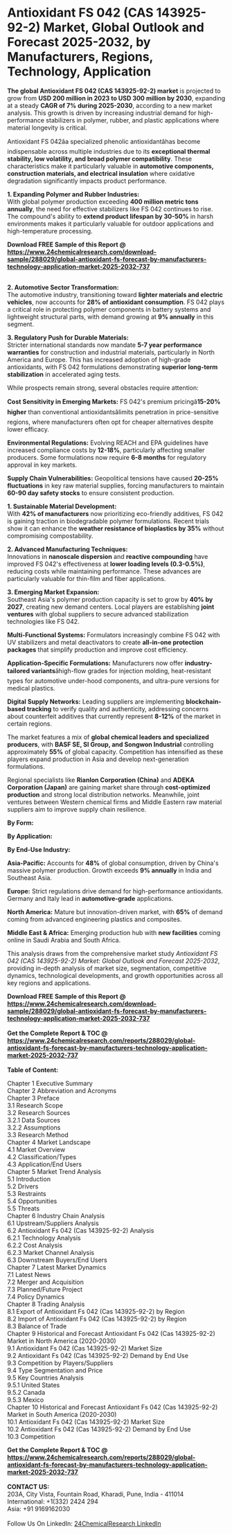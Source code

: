 <h1>Antioxidant FS 042 (CAS 143925-92-2) Market, Global Outlook and Forecast 2025-2032, by Manufacturers, Regions, Technology, Application</h1><p><strong>The global Antioxidant FS 042 (CAS 143925-92-2) market</strong> is projected to grow from <strong>USD 200 million in 2023 to USD 300 million by 2030</strong>, expanding at a steady <strong>CAGR of 7% during 2025-2030</strong>, according to a new market analysis. This growth is driven by increasing industrial demand for high-performance stabilizers in polymer, rubber, and plastic applications where material longevity is critical.</p><p>Antioxidant FS 042âa specialized phenolic antioxidantâhas become indispensable across multiple industries due to its <strong>exceptional thermal stability, low volatility, and broad polymer compatibility</strong>. These characteristics make it particularly valuable in <strong>automotive components, construction materials, and electrical insulation</strong> where oxidative degradation significantly impacts product performance.</p><p><strong>1. Expanding Polymer and Rubber Industries:</strong><br>
With global polymer production exceeding <strong>400 million metric tons annually</strong>, the need for effective stabilizers like FS 042 continues to rise. The compound's ability to <strong>extend product lifespan by 30-50%</strong> in harsh environments makes it particularly valuable for outdoor applications and high-temperature processing.</p><div><b>Download FREE Sample of this Report @ 
            <a href="https://www.24chemicalresearch.com/download-sample/288029/global-antioxidant-fs-forecast-by-manufacturers-technology-application-market-2025-2032-737">
            https://www.24chemicalresearch.com/download-sample/288029/global-antioxidant-fs-forecast-by-manufacturers-technology-application-market-2025-2032-737</a></b></div><br><p><strong>2. Automotive Sector Transformation:</strong><br>
The automotive industry, transitioning toward <strong>lighter materials and electric vehicles</strong>, now accounts for <strong>28% of antioxidant consumption</strong>. FS 042 plays a critical role in protecting polymer components in battery systems and lightweight structural parts, with demand growing at <strong>9% annually</strong> in this segment.</p><p><strong>3. Regulatory Push for Durable Materials:</strong><br>
Stricter international standards now mandate <strong>5-7 year performance warranties</strong> for construction and industrial materials, particularly in North America and Europe. This has increased adoption of high-grade antioxidants, with FS 042 formulations demonstrating <strong>superior long-term stabilization</strong> in accelerated aging tests.</p><p>While prospects remain strong, several obstacles require attention:</p><p><strong>Cost Sensitivity in Emerging Markets:</strong> FS 042's premium pricingâ<strong>15-20% higher</strong> than conventional antioxidantsâlimits penetration in price-sensitive regions, where manufacturers often opt for cheaper alternatives despite lower efficacy.</p><p><strong>Environmental Regulations:</strong> Evolving REACH and EPA guidelines have increased compliance costs by <strong>12-18%</strong>, particularly affecting smaller producers. Some formulations now require <strong>6-8 months</strong> for regulatory approval in key markets.</p><p><strong>Supply Chain Vulnerabilities:</strong> Geopolitical tensions have caused <strong>20-25% fluctuations</strong> in key raw material supplies, forcing manufacturers to maintain <strong>60-90 day safety stocks</strong> to ensure consistent production.</p><p><strong>1. Sustainable Material Development:</strong><br>
With <strong>42% of manufacturers</strong> now prioritizing eco-friendly additives, FS 042 is gaining traction in biodegradable polymer formulations. Recent trials show it can enhance the <strong>weather resistance of bioplastics by 35%</strong> without compromising compostability.</p><p><strong>2. Advanced Manufacturing Techniques:</strong><br>
Innovations in <strong>nanoscale dispersion</strong> and <strong>reactive compounding</strong> have improved FS 042's effectiveness at <strong>lower loading levels (0.3-0.5%)</strong>, reducing costs while maintaining performance. These advances are particularly valuable for thin-film and fiber applications.</p><p><strong>3. Emerging Market Expansion:</strong><br>
Southeast Asia's polymer production capacity is set to grow by <strong>40% by 2027</strong>, creating new demand centers. Local players are establishing <strong>joint ventures</strong> with global suppliers to secure advanced stabilization technologies like FS 042.</p><p><strong>Multi-Functional Systems:</strong> Formulators increasingly combine FS 042 with UV stabilizers and metal deactivators to create <strong>all-in-one protection packages</strong> that simplify production and improve cost efficiency.</p><p><strong>Application-Specific Formulations:</strong> Manufacturers now offer <strong>industry-tailored variants</strong>âhigh-flow grades for injection molding, heat-resistant types for automotive under-hood components, and ultra-pure versions for medical plastics.</p><p><strong>Digital Supply Networks:</strong> Leading suppliers are implementing <strong>blockchain-based tracking</strong> to verify quality and authenticity, addressing concerns about counterfeit additives that currently represent <strong>8-12%</strong> of the market in certain regions.</p><p>The market features a mix of <strong>global chemical leaders and specialized producers</strong>, with <strong>BASF SE, SI Group, and Songwon Industrial</strong> controlling approximately <strong>55%</strong> of global capacity. Competition has intensified as these players expand production in Asia and develop next-generation formulations.</p><p>Regional specialists like <strong>Rianlon Corporation (China)</strong> and <strong>ADEKA Corporation (Japan)</strong> are gaining market share through <strong>cost-optimized production</strong> and strong local distribution networks. Meanwhile, joint ventures between Western chemical firms and Middle Eastern raw material suppliers aim to improve supply chain resilience.</p><p><strong>By Form:</strong></p><p><strong>By Application:</strong></p><p><strong>By End-Use Industry:</strong></p><p><strong>Asia-Pacific:</strong> Accounts for <strong>48%</strong> of global consumption, driven by China's massive polymer production. Growth exceeds <strong>9% annually</strong> in India and Southeast Asia.</p><p><strong>Europe:</strong> Strict regulations drive demand for high-performance antioxidants. Germany and Italy lead in <strong>automotive-grade</strong> applications.</p><p><strong>North America:</strong> Mature but innovation-driven market, with <strong>65%</strong> of demand coming from advanced engineering plastics and composites.</p><p><strong>Middle East &amp; Africa:</strong> Emerging production hub with <strong>new facilities</strong> coming online in Saudi Arabia and South Africa.</p><p>This analysis draws from the comprehensive market study <em>Antioxidant FS 042 (CAS 143925-92-2) Market: Global Outlook and Forecast 2025-2032</em>, providing in-depth analysis of market size, segmentation, competitive dynamics, technological developments, and growth opportunities across all key regions and applications.</p><div><b>Download FREE Sample of this Report @ 
            <a href="https://www.24chemicalresearch.com/download-sample/288029/global-antioxidant-fs-forecast-by-manufacturers-technology-application-market-2025-2032-737">
            https://www.24chemicalresearch.com/download-sample/288029/global-antioxidant-fs-forecast-by-manufacturers-technology-application-market-2025-2032-737</a></b></div><br><div><b>Get the Complete Report & TOC @ 
            <a href="https://www.24chemicalresearch.com/reports/288029/global-antioxidant-fs-forecast-by-manufacturers-technology-application-market-2025-2032-737">
            https://www.24chemicalresearch.com/reports/288029/global-antioxidant-fs-forecast-by-manufacturers-technology-application-market-2025-2032-737</a></b></div><br>
            <b>Table of Content:</b><p>Chapter 1 Executive Summary<br />
Chapter 2 Abbreviation and Acronyms<br />
Chapter 3 Preface<br />
3.1 Research Scope<br />
3.2 Research Sources<br />
3.2.1 Data Sources<br />
3.2.2 Assumptions<br />
3.3 Research Method<br />
Chapter 4 Market Landscape<br />
4.1 Market Overview<br />
4.2 Classification/Types<br />
4.3 Application/End Users<br />
Chapter 5 Market Trend Analysis<br />
5.1 Introduction<br />
5.2 Drivers<br />
5.3 Restraints<br />
5.4 Opportunities<br />
5.5 Threats<br />
Chapter 6 Industry Chain Analysis<br />
6.1 Upstream/Suppliers Analysis<br />
6.2 Antioxidant Fs 042 (Cas 143925-92-2) Analysis<br />
6.2.1 Technology Analysis<br />
6.2.2 Cost Analysis<br />
6.2.3 Market Channel Analysis<br />
6.3 Downstream Buyers/End Users<br />
Chapter 7 Latest Market Dynamics<br />
7.1 Latest News<br />
7.2 Merger and Acquisition<br />
7.3 Planned/Future Project<br />
7.4 Policy Dynamics<br />
Chapter 8 Trading Analysis<br />
8.1 Export of Antioxidant Fs 042 (Cas 143925-92-2) by Region<br />
8.2 Import of Antioxidant Fs 042 (Cas 143925-92-2) by Region<br />
8.3 Balance of Trade<br />
Chapter 9 Historical and Forecast Antioxidant Fs 042 (Cas 143925-92-2) Market in North America (2020-2030)<br />
9.1 Antioxidant Fs 042 (Cas 143925-92-2) Market Size<br />
9.2 Antioxidant Fs 042 (Cas 143925-92-2) Demand by End Use<br />
9.3 Competition by Players/Suppliers<br />
9.4 Type Segmentation and Price<br />
9.5 Key Countries Analysis<br />
9.5.1 United States<br />
9.5.2 Canada<br />
9.5.3 Mexico<br />
Chapter 10 Historical and Forecast Antioxidant Fs 042 (Cas 143925-92-2) Market in South America (2020-2030)<br />
10.1 Antioxidant Fs 042 (Cas 143925-92-2) Market Size<br />
10.2 Antioxidant Fs 042 (Cas 143925-92-2) Demand by End Use<br />
10.3 Competition </p><div><b>Get the Complete Report & TOC @ 
            <a href="https://www.24chemicalresearch.com/reports/288029/global-antioxidant-fs-forecast-by-manufacturers-technology-application-market-2025-2032-737">
            https://www.24chemicalresearch.com/reports/288029/global-antioxidant-fs-forecast-by-manufacturers-technology-application-market-2025-2032-737</a></b></div><br><b>CONTACT US:</b><br>
            203A, City Vista, Fountain Road, Kharadi, Pune, India - 411014<br>
            International: +1(332) 2424 294<br>
            Asia: +91 9169162030 <br><br>
            Follow Us On LinkedIn: <a href="https://www.linkedin.com/company/24chemicalresearch/">24ChemicalResearch LinkedIn</a>